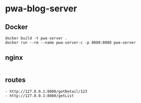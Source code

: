 # pwa-blog-server

## Docker
```
docker build -t pwa-server .
docker run --rm --name pwa-server-c -p 8080:8080 pwa-server
```

## nginx
```
```

## routes
```
- http://127.0.0.1:8080/getDetail/123
- http://127.0.0.1:8080/getList
```
